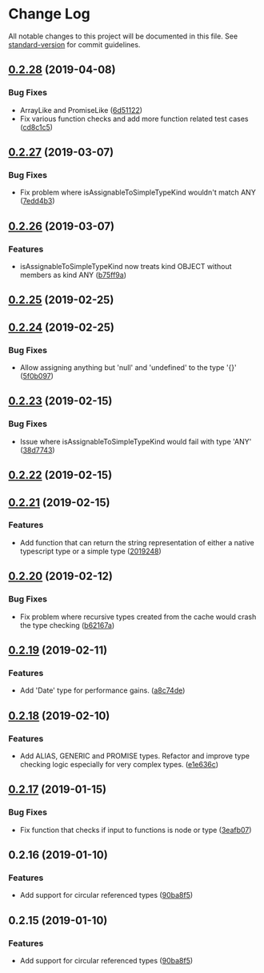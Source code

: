 # Change Log

All notable changes to this project will be documented in this file. See [standard-version](https://github.com/conventional-changelog/standard-version) for commit guidelines.

<a name="0.2.28"></a>
## [0.2.28](https://github.com/runem/ts-simple-type/compare/v0.2.27...v0.2.28) (2019-04-08)


### Bug Fixes

* ArrayLike and PromiseLike ([6d51122](https://github.com/runem/ts-simple-type/commit/6d51122))
* Fix various function checks and add more function related test cases ([cd8c1c5](https://github.com/runem/ts-simple-type/commit/cd8c1c5))



<a name="0.2.27"></a>
## [0.2.27](https://github.com/runem/ts-simple-type/compare/v0.2.26...v0.2.27) (2019-03-07)


### Bug Fixes

* Fix problem where isAssignableToSimpleTypeKind wouldn't match ANY ([7edd4b3](https://github.com/runem/ts-simple-type/commit/7edd4b3))



<a name="0.2.26"></a>
## [0.2.26](https://github.com/runem/ts-simple-type/compare/v0.2.24...v0.2.26) (2019-03-07)


### Features

* isAssignableToSimpleTypeKind now treats kind OBJECT without members as kind ANY ([b75ff9a](https://github.com/runem/ts-simple-type/commit/b75ff9a))



<a name="0.2.25"></a>
## [0.2.25](https://github.com/runem/ts-simple-type/compare/v0.2.24...v0.2.25) (2019-02-25)



<a name="0.2.24"></a>
## [0.2.24](https://github.com/runem/ts-simple-type/compare/v0.2.23...v0.2.24) (2019-02-25)


### Bug Fixes

* Allow assigning anything but 'null' and 'undefined' to the type '{}' ([5f0b097](https://github.com/runem/ts-simple-type/commit/5f0b097))



<a name="0.2.23"></a>
## [0.2.23](https://github.com/runem/ts-simple-type/compare/v0.2.22...v0.2.23) (2019-02-15)


### Bug Fixes

* Issue where isAssignableToSimpleTypeKind would fail with type 'ANY' ([38d7743](https://github.com/runem/ts-simple-type/commit/38d7743))



<a name="0.2.22"></a>
## [0.2.22](https://github.com/runem/ts-simple-type/compare/v0.2.21...v0.2.22) (2019-02-15)



<a name="0.2.21"></a>
## [0.2.21](https://github.com/runem/ts-simple-type/compare/v0.2.20...v0.2.21) (2019-02-15)


### Features

* Add function that can return the string representation of either a native typescript type or a simple type ([2019248](https://github.com/runem/ts-simple-type/commit/2019248))



<a name="0.2.20"></a>
## [0.2.20](https://github.com/runem/ts-simple-type/compare/v0.2.19...v0.2.20) (2019-02-12)


### Bug Fixes

* Fix problem where recursive types created from the cache would crash the type checking ([b62167a](https://github.com/runem/ts-simple-type/commit/b62167a))



<a name="0.2.19"></a>
## [0.2.19](https://github.com/runem/ts-simple-type/compare/v0.2.18...v0.2.19) (2019-02-11)


### Features

* Add 'Date' type for performance gains. ([a8c74de](https://github.com/runem/ts-simple-type/commit/a8c74de))



<a name="0.2.18"></a>
## [0.2.18](https://github.com/runem/ts-simple-type/compare/v0.2.17...v0.2.18) (2019-02-10)


### Features

* Add ALIAS, GENERIC and PROMISE types. Refactor and improve type checking logic especially for very complex types. ([e1e636c](https://github.com/runem/ts-simple-type/commit/e1e636c))



<a name="0.2.17"></a>
## [0.2.17](https://github.com/runem/ts-simple-type/compare/v0.2.16...v0.2.17) (2019-01-15)


### Bug Fixes

* Fix function that checks if input to functions is node or type ([3eafb07](https://github.com/runem/ts-simple-type/commit/3eafb07))



<a name="0.2.16"></a>
## 0.2.16 (2019-01-10)


### Features

* Add support for circular referenced types ([90ba8f5](https://github.com/runem/ts-simple-type/commit/90ba8f5))



<a name="0.2.15"></a>
## 0.2.15 (2019-01-10)


### Features

* Add support for circular referenced types ([90ba8f5](https://github.com/runem/ts-simple-type/commit/90ba8f5))

